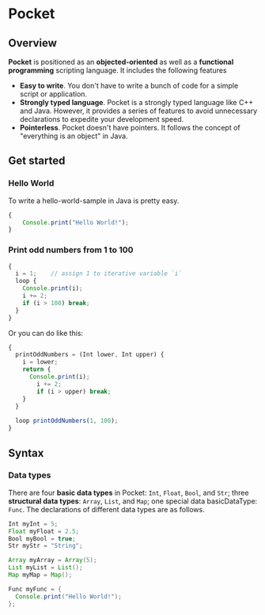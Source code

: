 # Pocket

## Overview

**Pocket** is positioned as an **objected-oriented** as well as a **functional programming** scripting language. It includes the following features

* **Easy to write**. You don't have to write a bunch of code for a simple script or application.
* **Strongly typed language**. Pocket is a strongly typed language like C++ and Java. However, it provides a series of features to avoid unnecessary declarations to expedite your development speed.
* **Pointerless**. Pocket doesn't have pointers. It follows the concept of "everything is an object" in Java.

## Get started

### Hello World

To write a hello-world-sample in Java is pretty easy.

~~~typescript
{
	Console.print("Hello World!");
}
~~~

### Print odd numbers from 1 to 100

~~~javascript
{
  i = 1;	// assign 1 to iterative variable `i`
  loop {
    Console.print(i);
    i += 2;
    if (i > 100) break;
  }
}
~~~

Or you can do like this:

~~~javascript
{
  printOddNumbers = (Int lower, Int upper) {
    i = lower;
    return {
      Console.print(i);
    	i += 2;
    	if (i > upper) break;
    }
  }
  
  loop printOddNumbers(1, 100);
}
~~~

## Syntax

### Data types

There are four **basic data types** in Pocket: `Int`, `Float`, `Bool`, and `Str`; three **structural data types**: `Array`, `List`, and `Map`; one special data basicDataType: `Func`. The declarations of different data types are as follows.

~~~java
Int myInt = 5;
Float myFloat = 2.5;
Bool myBool = true;
Str myStr = "String";

Array myArray = Array(5);
List myList = List();
Map myMap = Map();

Func myFunc = {
  Console.print("Hello World!");
};
~~~

